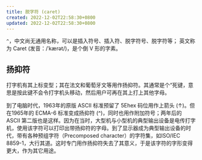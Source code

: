 ```yaml
---
title: 脱字符 (caret)
created: 2022-12-02T22:58:30+0800
updated: 2022-12-02T22:58:30+0800
---
```



`^`，中文尚无通用名称，可以是插入符号、插入符、脱字符号、脱字符等；
英文称为 Caret (发音：/ˈkærət/)，是个倒 V 形的字素。

## 扬抑符

打字机有其上标变型；其在法文和葡萄牙文等用作扬抑符。其通常是个“死键，意思是按此键不会令打字机头移动，然后用户可再在其上打上其他字母。

到了电脑时代，1963年的原版 ASCII 标准预留了 5Ehex 码位用作上箭头 (↑)。但在1965年的 ECMA-6 标准变成扬抑符 (^)，同时也用作附加符号；两年后的 ASCII 第二版也是这样。因为在当时，大型机与小型机的典型输出设备是电传打字机，使用该字符可以打印出带扬抑符的字母。到了显示器成为典型输出设备的时代，带有各种预组字符（Precomposed character）的字符集，如ISO/IEC 8859-1，大行其道。这时专门用作扬抑符失去了其意义，于是该字符的字形变得更大，作为其它用途。
